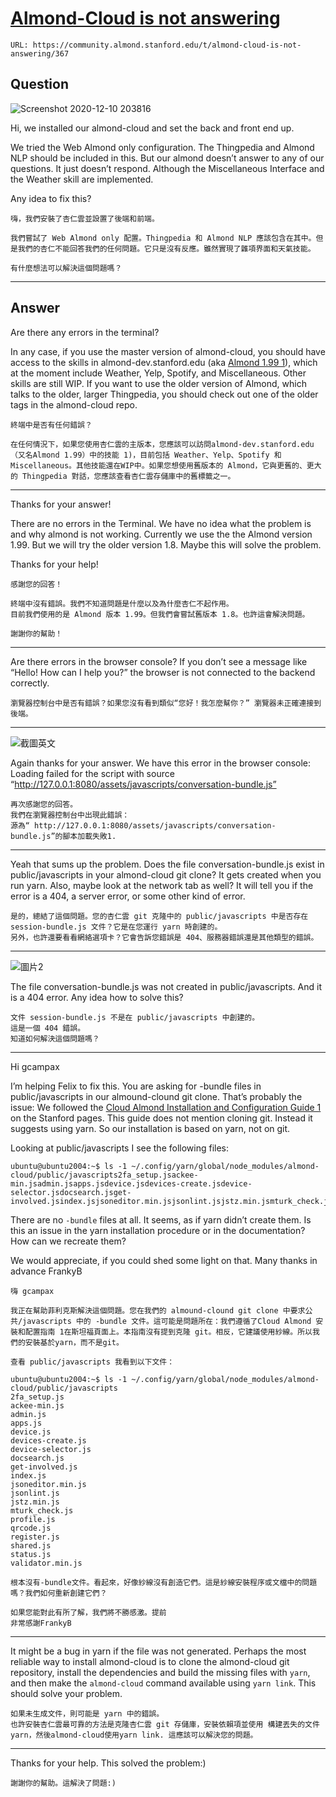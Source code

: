 # [Almond-Cloud is not answering](https://community.almond.stanford.edu/t/almond-cloud-is-not-answering/367)

`URL: https://community.almond.stanford.edu/t/almond-cloud-is-not-answering/367`

## Question



![Screenshot 2020-12-10 203816](https://community.almond.stanford.edu/uploads/default/optimized/1X/f50dabfcadd36b91556adc704b384f521b0e30ae_2_690x346.png)



Hi, we installed our almond-cloud and set the back and front end up.

We tried the Web Almond only configuration. The Thingpedia and Almond NLP should be included in this. But our almond doesn’t answer to any of our questions. It just doesn’t respond. Although the Miscellaneous Interface and the Weather skill are implemented.

Any idea to fix this?

``` 
嗨，我們安裝了杏仁雲並設置了後端和前端。

我們嘗試了 Web Almond only 配置。Thingpedia 和 Almond NLP 應該包含在其中。但是我們的杏仁不能回答我們的任何問題。它只是沒有反應。雖然實現了雜項界面和天氣技能。

有什麼想法可以解決這個問題嗎？
```

-----

## Answer

Are there any errors in the terminal?

In any case, if you use the master version of almond-cloud, you should have access to the skills in almond-dev.stanford.edu (aka [Almond 1.99 1](https://wiki.almond.stanford.edu/en/release-planning/one-point-ninetynine)), which at the moment include Weather, Yelp, Spotify, and Miscellaneous. Other skills are still WIP. If you want to use the older version of Almond, which talks to the older, larger Thingpedia, you should check out one of the older tags in the almond-cloud repo.

```
終端中是否有任何錯誤？

在任何情況下，如果您使用杏仁雲的主版本，您應該可以訪問almond-dev.stanford.edu（又名Almond 1.99）中的技能 1)，目前包括 Weather、Yelp、Spotify 和 Miscellaneous。其他技能還在WIP中。如果您想使用舊版本的 Almond，它與更舊的、更大的 Thingpedia 對話，您應該查看杏仁雲存儲庫中的舊標籤之一。
```

-----

Thanks for your answer!

There are no errors in the Terminal. We have no idea what the problem is and why almond is not working.
Currently we use the the Almond version 1.99. But we will try the older version 1.8. Maybe this will solve the problem.

Thanks for your help!

```
感謝您的回答！

終端中沒有錯誤。我們不知道問題是什麼以及為什麼杏仁不起作用。
目前我們使用的是 Almond 版本 1.99。但我們會嘗試舊版本 1.8。也許這會解決問題。

謝謝你的幫助！
```

-----

Are there errors in the browser console? If you don’t see a message like “Hello! How can I help you?” the browser is not connected to the backend correctly.

```
瀏覽器控制台中是否有錯誤？如果您沒有看到類似“您好！我怎麼幫你？” 瀏覽器未正確連接到後端。
```

-----

![截圖英文](https://community.almond.stanford.edu/uploads/default/optimized/1X/94d823ec3438b2b2fec4b108744b75aa62b5ae73_2_690x344.png)

Again thanks for your answer.
We have this error in the browser console:
Loading failed for the script with source “http://127.0.0.1:8080/assets/javascripts/conversation-bundle.js”

```
再次感謝您的回答。
我們在瀏覽器控制台中出現此錯誤：
源為“ http://127.0.0.1:8080/assets/javascripts/conversation-bundle.js”的腳本加載失敗1.
```

-----

Yeah that sums up the problem. Does the file conversation-bundle.js exist in public/javascripts in your almond-cloud git clone? It gets created when you run yarn.
Also, maybe look at the network tab as well? It will tell you if the error is a 404, a server error, or some other kind of error.

```
是的，總結了這個問題。您的杏仁雲 git 克隆中的 public/javascripts 中是否存在 session-bundle.js 文件？它是在您運行 yarn 時創建的。
另外，也許還要看看網絡選項卡？它會告訴您錯誤是 404、服務器錯誤還是其他類型的錯誤。
```

------

![圖片2](https://community.almond.stanford.edu/uploads/default/optimized/1X/db4704434bc1c4c1b6faaa93eda42e992506decf_2_690x52.png)

The file conversation-bundle.js was not created in public/javascripts.
And it is a 404 error.
Any idea how to solve this?

```
文件 session-bundle.js 不是在 public/javascripts 中創建的。
這是一個 404 錯誤。
知道如何解決這個問題嗎？
```

-----

Hi gcampax

I’m helping Felix to fix this. You are asking for -bundle files in public/javascripts in our almound-clound git clone. That’s probably the issue: We followed the [Cloud Almond Installation and Configuration Guide 1](https://almond.stanford.edu/doc/installing-almond-cloud.md) on the Stanford pages. This guide does not mention cloning git. Instead it suggests using yarn. So our installation is based on yarn, not on git.

Looking at public/javascripts I see the following files:

```
ubuntu@ubuntu2004:~$ ls -1 ~/.config/yarn/global/node_modules/almond-cloud/public/javascripts2fa_setup.jsackee-min.jsadmin.jsapps.jsdevice.jsdevices-create.jsdevice-selector.jsdocsearch.jsget-involved.jsindex.jsjsoneditor.min.jsjsonlint.jsjstz.min.jsmturk_check.jsprofile.jsqrcode.jsregister.jsshared.jsstatus.jsvalidator.min.js
```

There are no `-bundle` files at all. It seems, as if yarn didn’t create them. Is this an issue in the yarn installation procedure or in the documentation? How can we recreate them?

We would appreciate, if you could shed some light on that. Many thanks in advance
FrankyB

```
嗨 gcampax

我正在幫助菲利克斯解決這個問題。您在我們的 almound-clound git clone 中要求公共/javascripts 中的 -bundle 文件。這可能是問題所在：我們遵循了Cloud Almond 安裝和配置指南 1在斯坦福頁面上。本指南沒有提到克隆 git。相反，它建議使用紗線。所以我們的安裝基於yarn，而不是git。

查看 public/javascripts 我看到以下文件：

ubuntu@ubuntu2004:~$ ls -1 ~/.config/yarn/global/node_modules/almond-cloud/public/javascripts
2fa_setup.js
ackee-min.js
admin.js
apps.js
device.js
devices-create.js
device-selector.js
docsearch.js
get-involved.js
index.js
jsoneditor.min.js
jsonlint.js
jstz.min.js
mturk_check.js
profile.js
qrcode.js
register.js
shared.js
status.js
validator.min.js

根本沒有-bundle文件。看起來，好像紗線沒有創造它們。這是紗線安裝程序或文檔中的問題嗎？我們如何重新創建它們？

如果您能對此有所了解，我們將不勝感激。提前
非常感謝FrankyB
```

------

It might be a bug in yarn if the file was not generated.
Perhaps the most reliable way to install almond-cloud is to clone the almond-cloud git repository, install the dependencies and build the missing files with `yarn`, and then make the `almond-cloud` command available using `yarn link`. This should solve your problem.

```
如果未生成文件，則可能是 yarn 中的錯誤。
也許安裝杏仁雲最可靠的方法是克隆杏仁雲 git 存儲庫，安裝依賴項並使用 構建丟失的文件yarn，然後almond-cloud使用yarn link. 這應該可以解決您的問題。
```

----

Thanks for your help. This solved the problem:)

```
謝謝你的幫助。這解決了問題:)
```



